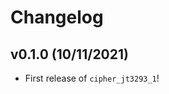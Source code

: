# Changelog

<!--next-version-placeholder-->

## v0.1.0 (10/11/2021)

- First release of `cipher_jt3293_1`!